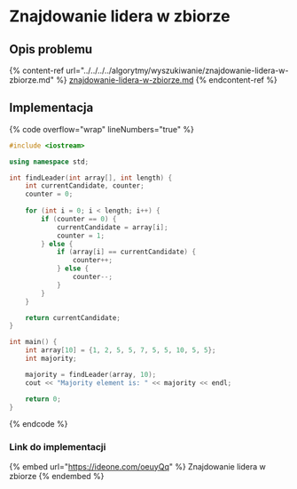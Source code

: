 # Znajdowanie lidera w zbiorze

## Opis problemu

{% content-ref url="../../../../algorytmy/wyszukiwanie/znajdowanie-lidera-w-zbiorze.md" %}
[znajdowanie-lidera-w-zbiorze.md](../../../../algorytmy/wyszukiwanie/znajdowanie-lidera-w-zbiorze.md)
{% endcontent-ref %}

## Implementacja

{% code overflow="wrap" lineNumbers="true" %}
```cpp
#include <iostream>

using namespace std;

int findLeader(int array[], int length) {
    int currentCandidate, counter;
    counter = 0;
    
    for (int i = 0; i < length; i++) {
        if (counter == 0) {
            currentCandidate = array[i];
            counter = 1;
        } else {
            if (array[i] == currentCandidate) {
                counter++;
            } else {
                counter--;
            }
        }
    }

    return currentCandidate;
}

int main() {
    int array[10] = {1, 2, 5, 5, 7, 5, 5, 10, 5, 5};
    int majority;

    majority = findLeader(array, 10);
    cout << "Majority element is: " << majority << endl;

    return 0;
}
```
{% endcode %}

### Link do implementacji

{% embed url="https://ideone.com/oeuyQq" %}
Znajdowanie lidera w zbiorze
{% endembed %}
